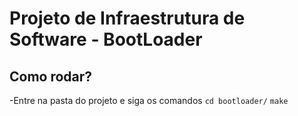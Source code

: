 # Projeto de Infraestrutura de Software - BootLoader

## Como rodar?
-Entre na pasta do projeto e siga os comandos
`cd bootloader/`
`make`
